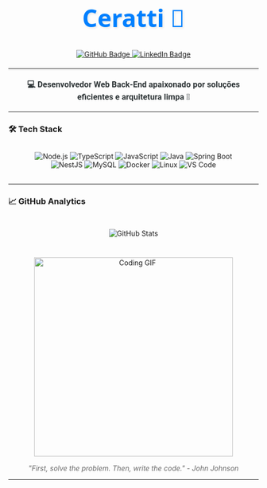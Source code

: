<div align="center">
  <h1 style="color:#0080FF; font-size: 3rem; font-family: 'Segoe UI', sans-serif; text-shadow: 2px 2px 4px rgba(0,0,0,0.1);">Ceratti 🚀</h1>
</div>

<div align="center" style="margin: 20px 0">    
  <a href="https://github.com/Ceratt1">
    <img src="https://img.shields.io/badge/-Github-0080FF?style=for-the-badge&labelColor=0080FF&logo=Github&logoColor=white" alt="GitHub Badge"/>
  </a>
  <a href="https://www.linkedin.com/in/yourprofile">
    <img src="https://img.shields.io/badge/-LinkedIn-0080FF?style=for-the-badge&labelColor=0080FF&logo=LinkedIn&logoColor=white" alt="LinkedIn Badge"/>
  </a>
</div>

---

<h3 align="center" style="color: #2d3436; font-family: 'Roboto', sans-serif; margin: 20px 0">💻 Desenvolvedor Web Back-End apaixonado por soluções eficientes e arquitetura limpa 💙</h3>

---

### 🛠️ Tech Stack

<div align="center" style="margin: 30px 0">
  <img src="https://img.icons8.com/color/48/000000/nodejs.png" alt="Node.js"/>
  <img src="https://img.icons8.com/color/48/000000/typescript.png" alt="TypeScript"/>
  <img src="https://img.icons8.com/color/48/000000/javascript.png" alt="JavaScript"/>
  <img src="https://img.icons8.com/color/48/000000/java-coffee-cup-logo.png" alt="Java"/>
  <img src="https://img.icons8.com/color/48/000000/spring-logo.png" alt="Spring Boot"/>
  <br>
  <img src="https://img.icons8.com/color/48/000000/nestjs.png" alt="NestJS"/>
  <img src="https://img.icons8.com/color/48/000000/mysql-logo.png" alt="MySQL"/>
  <img src="https://img.icons8.com/color/48/000000/docker.png" alt="Docker"/>
  <img src="https://img.icons8.com/color/48/000000/linux.png" alt="Linux"/>
  <img src="https://img.icons8.com/color/48/000000/visual-studio-code-2019.png" alt="VS Code"/>
</div>

---

### 📈 GitHub Analytics

<div align="center" style="display: flex; flex-wrap: wrap; justify-content: center; gap: 30px; margin: 40px 0">
  <img src="https://github-readme-stats.vercel.app/api?username=Ceratt1&show_icons=true&title_color=0080ff&icon_color=0080ff&count_private=true&theme=tokyonight&locale=pt-PT" alt="GitHub Stats"/>

</div>
    
<div align="center" style="margin-top: 30px">
  <img src="https://www.gifcen.com/wp-content/uploads/2022/05/ichigo-bankai-gif-1.gif" width="400" alt="Coding GIF"/>
  <p style="color: #666; font-style: italic; margin-top: 15px">"First, solve the problem. Then, write the code." - John Johnson</p>
</div>

---
